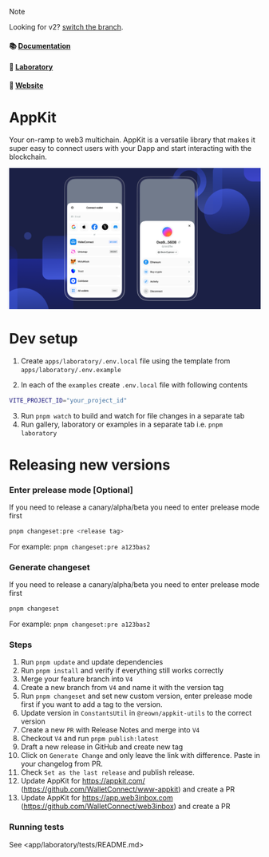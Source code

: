 > [!NOTE]
> Looking for v2? [switch the branch](https://github.com/reown-com/appkit/tree/V2).

#### 📚 [Documentation](https://docs.walletconnect.com/appkit/about)

#### 🧪 [Laboratory](https://appkit-lab.reown.org)

#### 🔗 [Website](https://appkit.com)

# AppKit

Your on-ramp to web3 multichain. AppKit is a versatile library that makes it super easy to connect users with your Dapp and start interacting with the blockchain.

<p align="center">
  <img src="./.github/assets/header.png" alt="" border="0">
</p>

# Dev setup

1. Create `apps/laboratory/.env.local` file using the template from `apps/laboratory/.env.example`

2. In each of the `examples` create `.env.local` file with following contents

```zsh
VITE_PROJECT_ID="your_project_id"
```

3. Run `pnpm watch` to build and watch for file changes in a separate tab
4. Run gallery, laboratory or examples in a separate tab i.e. `pnpm laboratory`

# Releasing new versions

### Enter prelease mode [Optional]

If you need to release a canary/alpha/beta you need to enter prelease mode first

```sh
pnpm changeset:pre <release tag>
```

For example: `pnpm changeset:pre a123bas2`

### Generate changeset

If you need to release a canary/alpha/beta you need to enter prelease mode first

```sh
pnpm changeset
```

For example: `pnpm changeset:pre a123bas2`

### Steps

1. Run `pnpm update` and update dependencies
2. Run `pnpm install` and verify if everything still works correctly
3. Merge your feature branch into `V4`
4. Create a new branch from `V4` and name it with the version tag
5. Run `pnpm changeset` and set new custom version, enter prelease mode first if you want to add a tag to the version.
6. Update version in `ConstantsUtil` in `@reown/appkit-utils` to the correct version
7. Create a new `PR` with Release Notes and merge into `V4`
8. Checkout `V4` and run `pnpm publish:latest`
9. Draft a new release in GitHub and create new tag
10. Click on `Generate Change` and only leave the link with difference. Paste in your changelog from PR.
11. Check `Set as the last release` and publish release.
12. Update AppKit for https://appkit.com/ (https://github.com/WalletConnect/www-appkit) and create a PR
13. Update AppKit for https://app.web3inbox.com (https://github.com/WalletConnect/web3inbox) and create a PR

### Running tests

See <app/laboratory/tests/README.md>
